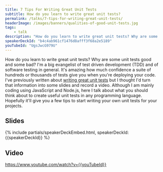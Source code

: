 ```yaml
---
title: 7 Tips For Writing Great Unit Tests
subtitle: How do you learn to write great unit tests?
permalink: /talks/7-tips-for-writing-great-unit-tests/
headerImage: /images/banners/qualities-of-good-unit-tests.jpg
tags:
    - talk
description: "How do you learn to write great unit tests? Why are some unit tests good and some bad? Here I talk about 7 tips for writing great unit tests and gaining confidence in your code."
speakerDeckId: "b4c4ab961cf1476d8afff3f68a2e5189"
youTubeId: "UgsJwcG979U"
---
```


How do you learn to write great unit tests? Why are some unit tests good and some bad? I'm a big evangelist of test driven development (TDD) and of software testing in general. It's amazing how much confidence a suite of hundreds or thousands of tests give you when you're deploying your code. I've previously written about [writing great unit tests](/how-to-write-high-quality-unit-tests/) but I thought I'd turn that information into some slides and record a video. Although I am mainly coding using JavaScript and Node.js, here I talk about what you should think about to create useful unit tests in any programming language. Hopefully it'll give you a few tips to start writing your own unit tests for your projects.

## Slides

{% include partials/speakerDeckEmbed.html, speakerDeckId: {{speakerDeckId}} %}

## Video

https://www.youtube.com/watch?v={{youTubeId}}
